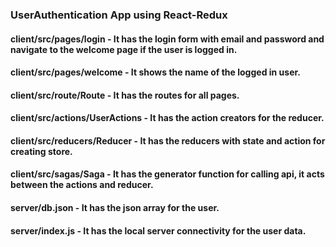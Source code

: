 ### UserAuthentication App using React-Redux

#### client/src/pages/login - It has the login form with email and password and navigate to the welcome page if the user is logged in.

#### client/src/pages/welcome - It shows the name of the logged in user.

#### client/src/route/Route - It has the routes for all pages.

#### client/src/actions/UserActions - It has the action creators for the reducer.

#### client/src/reducers/Reducer - It has the reducers with state and action for creating store.

#### client/src/sagas/Saga - It has the generator function for calling api, it acts between the actions and reducer.

#### server/db.json - It has the json array for the user.

#### server/index.js - It has the local server connectivity for the user data.